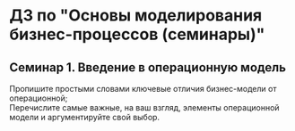# ДЗ по "Основы моделирования бизнес-процессов (семинары)"

## Семинар 1. Введение в операционную модель 
Пропишите простыми словами ключевые отличия бизнес-модели от операционной;  
Перечислите самые важные, на ваш взгляд, элементы операционной модели и аргументируйте свой выбор.
